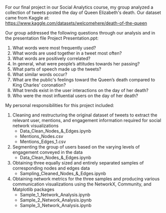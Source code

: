 For our final project in our Social Analytics course, my group analyzed a collection of tweets posted the day of Queen Elizabeth's death. Our dataset came from Kaggle at: https://www.kaggle.com/datasets/welcomehere/death-of-the-queen

Our group addressed the following questions through our analysis and in the presentation file Project Presentation.ppt:
1. What words were most frequently used? 
2. What words are used together in a tweet most often? 
3. What words are positively correlated? 
4. In general, what were people’s attitudes towards her passing? 
5. What parts of speech made up the tweets?
6. What similar words occur?
7. What are the public's feelings toward the Queen’s death compared to King Charles' coronation?
8. What trends exist in the user interactions on the day of her death?
9. Who were the most influential users on the day of her death?

My personal responsibilities for this project included:

1. Cleaning and restructuring the original dataset of tweets to extract the relevant user, mentions, and engagement information required for social network visualizations
    - Data_Clean_Nodes_&_Edges.ipynb
    - Mentions_Nodes.csv
    - Mentions_Edges_1.csv
2. Segmenting the group of users based on the varying levels of engagement conveyed in the data
    - Data_Clean_Nodes_&_Edges.ipynb
3. Obtaining three equally sized and entirely separated samples of corresponding nodes and edges data
    - Sampling_Cleaned_Nodes_&_Edges.ipynb
4. Obtaining network metrics for the three samples and producing various communication visualizations using the NetworkX, Community, and Matplotlib packages
    - Sample_1_Network_Analysis.ipynb
    - Sample_2_Network_Analysis.ipynb
    - Sample_3_Network_Analysis.ipynb
